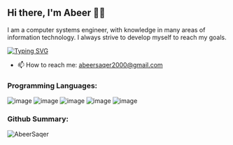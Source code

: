 ## Hi there, I'm Abeer 👋✨
I am a computer systems engineer, with knowledge in many areas of information technology.
I always strive to develop myself to reach my goals.


[![Typing SVG](https://readme-typing-svg.herokuapp.com?size=21&color=999FF7&background=C3C3C318&width=300&height=40&lines=Computer+Engineering;Problem+Solving;Digital+Marketing;Time+Management)](https://git.io/typing-svg)

- 📫 How to reach me: abeersaqer2000@gmail.com
<!--
**AbeerSaqer/AbeerSaqer** is a ✨ _special_ ✨ repository because its `README.md` (this file) appears on your GitHub profile.

Here are some ideas to get you started:

- 🔭 I’m currently working on ...
- 🌱 I’m currently learning ...
- 👯 I’m looking to collaborate on ...
- 🤔 I’m looking for help with ...
- 💬 Ask me about ...
- 📫 How to reach me: ...
- 😄 Pronouns: ...
- ⚡ Fun fact: ...
-->
### Programming Languages:
![image](https://user-images.githubusercontent.com/87999447/181461112-2244e575-d8cc-432d-8ebb-61ed2ec548eb.png)
![image](https://user-images.githubusercontent.com/87999447/181461482-7bebc834-1b74-4392-ae7a-1467e6948bab.png)
![image](https://user-images.githubusercontent.com/87999447/181461510-f7f92f8a-845f-41bb-9c47-47c292272c52.png)
![image](https://user-images.githubusercontent.com/87999447/181461525-6fc99d06-3141-4b81-975d-493330af8a9a.png)
![image](https://user-images.githubusercontent.com/87999447/181461538-97546f05-938d-461c-b858-7bfff78e403f.png)

### Github Summary:
<p><img align="center" src="https://github-readme-streak-stats.herokuapp.com/?user=AbeerSaqer&theme=dark" alt="AbeerSaqer" /></p>

